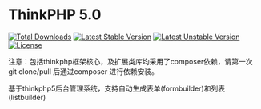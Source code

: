 ThinkPHP 5.0
===============

[![Total Downloads](https://poser.pugx.org/topthink/think/downloads)](https://packagist.org/packages/topthink/think)
[![Latest Stable Version](https://poser.pugx.org/topthink/think/v/stable)](https://packagist.org/packages/topthink/think)
[![Latest Unstable Version](https://poser.pugx.org/topthink/think/v/unstable)](https://packagist.org/packages/topthink/think)
[![License](https://poser.pugx.org/topthink/think/license)](https://packagist.org/packages/topthink/think)

注意：包括thinkphp框架核心，及扩展类库均采用了composer依赖，请第一次git clone/pull 后通过composer 进行依赖安装。

基于thinkphp5后台管理系统，支持自动生成表单(formbuilder)和列表(listbuilder)